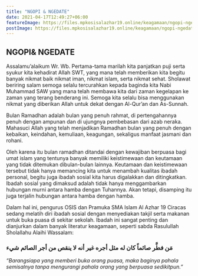 ```yaml
---
title: "NGOPI & NGEDATE"
date: 2021-04-17T12:49:27+06:00
featureImage: https://files.mpkosisalazhar19.online/keagamaan/ngopi-ngedate.jpg
postImage: https://files.mpkosisalazhar19.online/keagamaan/ngopi-ngedate.jpg
---
```


## NGOPI& NGEDATE

Assalamu’alaikum Wr. Wb. Pertama-tama marilah kita panjatkan puji serta syukur kita kehadirat Allah SWT, yang mana telah memberikan kita begitu banyak nikmat baik nikmat iman, nikmat islam, serta nikmat sehat. Sholawat beriring salam semoga selalu tercurahkan kepada baginda kita Nabi Muhammad SAW yang mana telah membawa kita dari zaman kegelapan ke zaman yang terang benderang ini. Semoga kita selalu bisa menggunakan nikmat yang diberikan Allah untuk dekat dengan Al-Qur’an dan As-Sunnah.

Bulan Ramadhan adalah bulan yang penuh rahmat, di pertengahannya penuh dengan ampunan dan di ujungnya pembebasan dari azab neraka. Mahasuci Allah yang telah menjadikan Ramadhan bulan yang penuh dengan kebaikan, keindahan, kemuliaan, keagungan, sekaligus manfaat jasmani dan rohani.

Oleh karena itu bulan ramadhan ditandai dengan kewajiban berpuasa bagi umat islam yang tentunya banyak memiliki keistimewaan dan keutamaan yang tidak ditemukan dibulan-bulan lainnya. Keutamaan dan keistimewaan tersebut tidak hanya memancing kita untuk menambah kualitas ibadah personal, begitu juga ibadah sosial kita harus digalakkan dan ditingkatkan. Ibadah sosial yang dimaksud adalah tidak hanya menggambarkan hubungan murni antara hamba dengan Tuhannya. Akan tetapi, disamping itu juga terjalin hubungan antara hamba dengan hamba.

Dalam hal ini, pengurus OSIS dan Pramuka SMA Islam Al Azhar 19 Ciracas sedang melatih diri ibadah sosial dengan menyediakan takjil serta makanan untuk buka puasa di sekitar sekolah.
Ibadah ini sangat penting dan dianjurkan dalam banyak literatur keagamaan, seperti sabda Rasulullah Sholallahu Alaihi Wassalam:

### مَن فطَّر صائماً كان له مثل أجره غير أنه لا ينقص من أجر الصائم شيء

_“Barangsiapa yang memberi buka orang puasa, maka baginya pahala semisalnya tanpa mengurangi pahala orang yang berpuasa sedikitpun.”_
